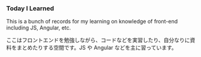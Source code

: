 ### Today I Learned

This is a bunch of records for my learning on knowledge of front-end including JS, Angular, etc.

ここはフロントエンドを勉強しながら、コードなどを実習したり、自分なりに資料をまとめたりする空間です。JS や Angular などを主に習っています。
